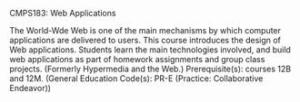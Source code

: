 CMPS183: Web Applications

The World-Wde Web is one of the main mechanisms by which computer applications are delivered to users. This course introduces
the design of Web applications. Students learn the main technologies involved, and build web applications as part of homework 
assignments and group class projects. (Formerly Hypermedia and the Web.) Prerequisite(s): courses 12B and 12M. 
(General Education Code(s): PR-E (Practice: Collaborative Endeavor))
